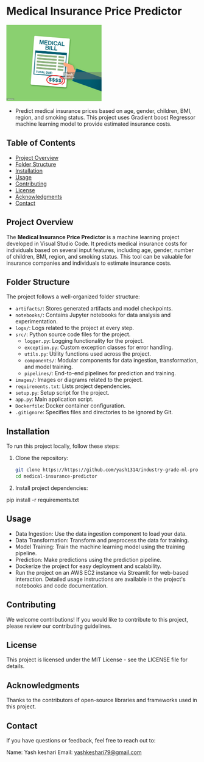 # Medical Insurance Price Predictor

<img src="images/istockphoto-868640146-1024x1024.jpg" width="250" height="200"> 

- Predict medical insurance prices based on age, gender, children, BMI, region, and smoking status. This project uses Gradient boost Regressor machine learning model to provide estimated insurance costs.

## Table of Contents
- [Project Overview](#project-overview)
- [Folder Structure](#folder-structure)
- [Installation](#installation)
- [Usage](#usage)
- [Contributing](#contributing)
- [License](#license)
- [Acknowledgments](#acknowledgments)
- [Contact](#contact)

## Project Overview

The **Medical Insurance Price Predictor** is a machine learning project developed in Visual Studio Code. It predicts medical insurance costs for individuals based on several input features, including age, gender, number of children, BMI, region, and smoking status. This tool can be valuable for insurance companies and individuals to estimate insurance costs.

## Folder Structure

The project follows a well-organized folder structure:

- `artifacts/`: Stores generated artifacts and model checkpoints.
- `notebooks/`: Contains Jupyter notebooks for data analysis and experimentation.
- `logs/`: Logs related to the project at every step.
- `src/`: Python source code files for the project.
  - `logger.py`: Logging functionality for the project.
  - `exception.py`: Custom exception classes for error handling.
  - `utils.py`: Utility functions used across the project.
  - `components/`: Modular components for data ingestion, transformation, and model training.
  - `pipelines/`: End-to-end pipelines for prediction and training.
- `images/`: Images or diagrams related to the project.
- `requirements.txt`: Lists project dependencies.
- `setup.py`: Setup script for the project.
- `app.py`: Main application script.
- `Dockerfile`: Docker container configuration.
- `.gitignore`: Specifies files and directories to be ignored by Git.

## Installation

To run this project locally, follow these steps:

1. Clone the repository:

   ```bash
   git clone https://https://github.com/yash1314/industry-grade-ml-project.git
   cd medical-insurance-predictor

2. Install project dependencies:

pip install -r requirements.txt

## Usage
- Data Ingestion: Use the data ingestion component to load your data.
- Data Transformation: Transform and preprocess the data for training.
- Model Training: Train the machine learning model using the training pipeline.
- Prediction: Make predictions using the prediction pipeline.
- Dockerize the project for easy deployment and scalability.
- Run the project on an AWS EC2 instance via Streamlit for web-based interaction.
Detailed usage instructions are available in the project's notebooks and code documentation.

## Contributing
We welcome contributions! If you would like to contribute to this project, please review our contributing guidelines.

## License
This project is licensed under the MIT License - see the LICENSE file for details.

## Acknowledgments
Thanks to the contributors of open-source libraries and frameworks used in this project. 

## Contact
If you have questions or feedback, feel free to reach out to:

Name: Yash keshari
Email: yashkeshari79@gmail.com 
